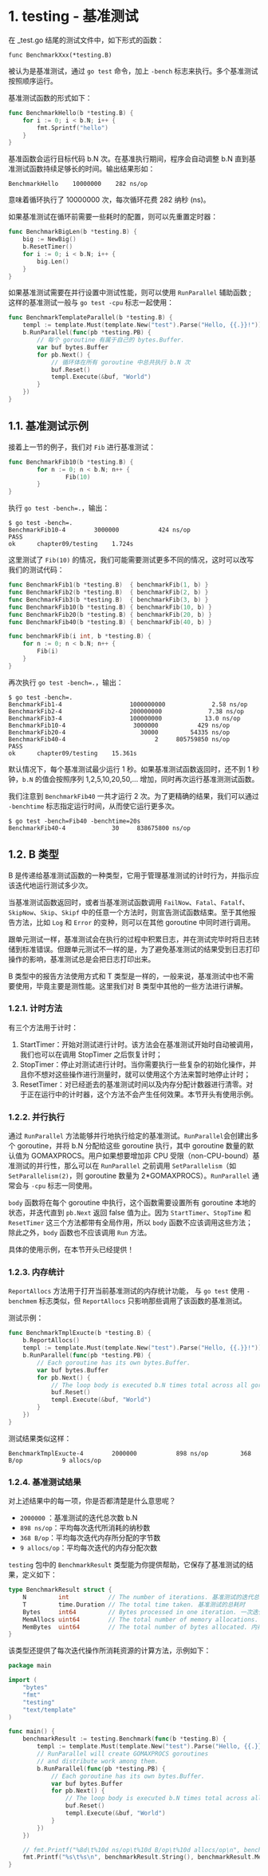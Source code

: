 # 1. testing - 基准测试

在 _test.go 结尾的测试文件中，如下形式的函数：

```
func BenchmarkXxx(*testing.B)
```

被认为是基准测试，通过 `go test` 命令，加上 `-bench` 标志来执行。多个基准测试按照顺序运行。

基准测试函数的形式如下：

```go
func BenchmarkHello(b *testing.B) {
    for i := 0; i < b.N; i++ {
        fmt.Sprintf("hello")
    }
}
```

基准函数会运行目标代码 b.N 次。在基准执行期间，程序会自动调整 b.N 直到基准测试函数持续足够长的时间。输出结果形如：

```
BenchmarkHello    10000000    282 ns/op
```

意味着循环执行了 10000000 次，每次循环花费 282 纳秒 (ns)。

如果基准测试在循环前需要一些耗时的配置，则可以先重置定时器：

```go
func BenchmarkBigLen(b *testing.B) {
    big := NewBig()
    b.ResetTimer()
    for i := 0; i < b.N; i++ {
        big.Len()
    }
}
```

如果基准测试需要在并行设置中测试性能，则可以使用 `RunParallel` 辅助函数 ; 这样的基准测试一般与 `go test -cpu` 标志一起使用：

```go
func BenchmarkTemplateParallel(b *testing.B) {
    templ := template.Must(template.New("test").Parse("Hello, {{.}}!"))
    b.RunParallel(func(pb *testing.PB) {
        // 每个 goroutine 有属于自己的 bytes.Buffer.
        var buf bytes.Buffer
        for pb.Next() {
            // 循环体在所有 goroutine 中总共执行 b.N 次
            buf.Reset()
            templ.Execute(&buf, "World")
        }
    })
}
```

## 1.1. 基准测试示例

接着上一节的例子，我们对 `Fib` 进行基准测试：

```go
func BenchmarkFib10(b *testing.B) {
        for n := 0; n < b.N; n++ {
                Fib(10)
        }
}
```

执行 `go test -bench=.`，输出：

```
$ go test -bench=.
BenchmarkFib10-4        3000000           424 ns/op
PASS
ok      chapter09/testing    1.724s
```

这里测试了 `Fib(10)` 的情况，我们可能需要测试更多不同的情况，这时可以改写我们的测试代码：

```go
func BenchmarkFib1(b *testing.B)  { benchmarkFib(1, b) }
func BenchmarkFib2(b *testing.B)  { benchmarkFib(2, b) }
func BenchmarkFib3(b *testing.B)  { benchmarkFib(3, b) }
func BenchmarkFib10(b *testing.B) { benchmarkFib(10, b) }
func BenchmarkFib20(b *testing.B) { benchmarkFib(20, b) }
func BenchmarkFib40(b *testing.B) { benchmarkFib(40, b) }

func benchmarkFib(i int, b *testing.B) {
    for n := 0; n < b.N; n++ {
        Fib(i)
    }
}
```

再次执行 `go test -bench=.`，输出：

```
$ go test -bench=.
BenchmarkFib1-4                   1000000000             2.58 ns/op
BenchmarkFib2-4                   200000000             7.38 ns/op
BenchmarkFib3-4                   100000000            13.0 ns/op
BenchmarkFib10-4                   3000000           429 ns/op
BenchmarkFib20-4                     30000         54335 ns/op
BenchmarkFib40-4                         2     805759850 ns/op
PASS
ok      chapter09/testing    15.361s
```

默认情况下，每个基准测试最少运行 1 秒。如果基准测试函数返回时，还不到 1 秒钟，`b.N` 的值会按照序列 1,2,5,10,20,50,... 增加，同时再次运行基准测测试函数。

我们注意到 `BenchmarkFib40` 一共才运行 2 次。为了更精确的结果，我们可以通过 `-benchtime` 标志指定运行时间，从而使它运行更多次。

```
$ go test -bench=Fib40 -benchtime=20s
BenchmarkFib40-4             30     838675800 ns/op
```

## 1.2. B 类型

B 是传递给基准测试函数的一种类型，它用于管理基准测试的计时行为，并指示应该迭代地运行测试多少次。

当基准测试函数返回时，或者当基准测试函数调用 `FailNow`、`Fatal`、`Fatalf`、`SkipNow`、`Skip`、`Skipf` 中的任意一个方法时，则宣告测试函数结束。至于其他报告方法，比如 `Log` 和 `Error` 的变种，则可以在其他 goroutine 中同时进行调用。

跟单元测试一样，基准测试会在执行的过程中积累日志，并在测试完毕时将日志转储到标准错误。但跟单元测试不一样的是，为了避免基准测试的结果受到日志打印操作的影响，基准测试总是会把日志打印出来。

B 类型中的报告方法使用方式和 T 类型是一样的，一般来说，基准测试中也不需要使用，毕竟主要是测性能。这里我们对 B 类型中其他的一些方法进行讲解。

### 1.2.1. 计时方法

有三个方法用于计时：

1. StartTimer：开始对测试进行计时。该方法会在基准测试开始时自动被调用，我们也可以在调用 StopTimer 之后恢复计时；
2. StopTimer：停止对测试进行计时。当你需要执行一些复杂的初始化操作，并且你不想对这些操作进行测量时，就可以使用这个方法来暂时地停止计时；
3. ResetTimer：对已经逝去的基准测试时间以及内存分配计数器进行清零。对于正在运行中的计时器，这个方法不会产生任何效果。本节开头有使用示例。

### 1.2.2. 并行执行

通过 `RunParallel` 方法能够并行地执行给定的基准测试。`RunParallel`会创建出多个 goroutine，并将 b.N 分配给这些 goroutine 执行，其中 goroutine 数量的默认值为 GOMAXPROCS。用户如果想要增加非 CPU 受限（non-CPU-bound）基准测试的并行性，那么可以在 `RunParallel` 之前调用 `SetParallelism`（如 `SetParallelism(2)`，则 goroutine 数量为 2*GOMAXPROCS）。`RunParallel` 通常会与 `-cpu` 标志一同使用。

`body` 函数将在每个 goroutine 中执行，这个函数需要设置所有 goroutine 本地的状态，并迭代直到 `pb.Next` 返回 false 值为止。因为 `StartTimer`、`StopTime` 和 `ResetTimer` 这三个方法都带有全局作用，所以 `body` 函数不应该调用这些方法； 除此之外，`body` 函数也不应该调用 `Run` 方法。

具体的使用示例，在本节开头已经提供！

### 1.2.3. 内存统计

`ReportAllocs` 方法用于打开当前基准测试的内存统计功能， 与 `go test` 使用 `-benchmem` 标志类似，但 `ReportAllocs` 只影响那些调用了该函数的基准测试。

测试示例：

```go
func BenchmarkTmplExucte(b *testing.B) {
    b.ReportAllocs()
    templ := template.Must(template.New("test").Parse("Hello, {{.}}!"))
    b.RunParallel(func(pb *testing.PB) {
        // Each goroutine has its own bytes.Buffer.
        var buf bytes.Buffer
        for pb.Next() {
            // The loop body is executed b.N times total across all goroutines.
            buf.Reset()
            templ.Execute(&buf, "World")
        }
    })
}
```

测试结果类似这样：

```
BenchmarkTmplExucte-4        2000000           898 ns/op         368 B/op           9 allocs/op
```

### 1.2.4. 基准测试结果

对上述结果中的每一项，你是否都清楚是什么意思呢？

- `2000000` ：基准测试的迭代总次数 b.N
- `898 ns/op`：平均每次迭代所消耗的纳秒数
- `368 B/op`：平均每次迭代内存所分配的字节数
- `9 allocs/op`：平均每次迭代的内存分配次数

`testing` 包中的 `BenchmarkResult` 类型能为你提供帮助，它保存了基准测试的结果，定义如下：

```go
type BenchmarkResult struct {
    N         int           // The number of iterations. 基准测试的迭代总次数，即 b.N
    T         time.Duration // The total time taken. 基准测试的总耗时
    Bytes     int64         // Bytes processed in one iteration. 一次迭代处理的字节数，通过 b.SetBytes 设置
    MemAllocs uint64        // The total number of memory allocations. 内存分配的总次数
    MemBytes  uint64        // The total number of bytes allocated. 内存分配的总字节数
}
```

该类型还提供了每次迭代操作所消耗资源的计算方法，示例如下：

```go
package main

import (
    "bytes"
    "fmt"
    "testing"
    "text/template"
)

func main() {
    benchmarkResult := testing.Benchmark(func(b *testing.B) {
        templ := template.Must(template.New("test").Parse("Hello, {{.}}!"))
        // RunParallel will create GOMAXPROCS goroutines
        // and distribute work among them.
        b.RunParallel(func(pb *testing.PB) {
            // Each goroutine has its own bytes.Buffer.
            var buf bytes.Buffer
            for pb.Next() {
                // The loop body is executed b.N times total across all goroutines.
                buf.Reset()
                templ.Execute(&buf, "World")
            }
        })
    })

    // fmt.Printf("%8d\t%10d ns/op\t%10d B/op\t%10d allocs/op\n", benchmarkResult.N, benchmarkResult.NsPerOp(), benchmarkResult.AllocedBytesPerOp(), benchmarkResult.AllocsPerOp())
    fmt.Printf("%s\t%s\n", benchmarkResult.String(), benchmarkResult.MemString())
}
```




